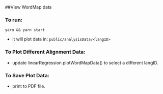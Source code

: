 ##View WordMap data

### To run:
`yarn && yarn start`
- it will plot data in: `public/analysisData/<langID>`

### To Plot Different Alignment Data:
- update linearRegression.plotWordMapData() to select a different langID.

### To Save Plot Data:
- print to PDF file.
